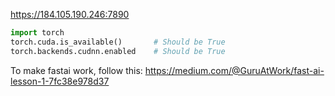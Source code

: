 https://184.105.190.246:7890 

```python
import torch
torch.cuda.is_available()       # Should be True
torch.backends.cudnn.enabled    # Should be True
```

To make fastai work, follow this: https://medium.com/@GuruAtWork/fast-ai-lesson-1-7fc38e978d37
